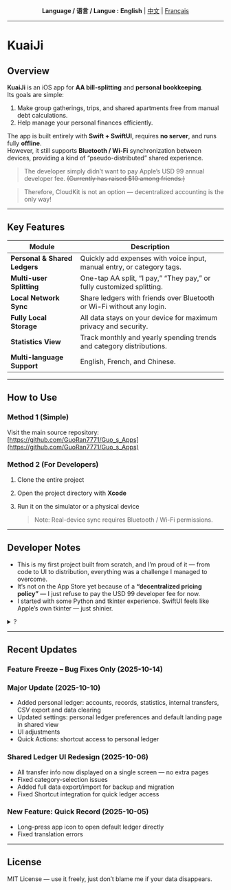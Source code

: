<p align="center">
  <b>Language / 语言 / Langue :</b>
  <b>English</b> |
  <a href="README_CN.md">中文</a> |
  <a href="README_FR.md">Français</a>
</p>

---
# KuaiJi  

## Overview

**KuaiJi** is an iOS app for **AA bill-splitting** and **personal bookkeeping**.  
Its goals are simple:  
1. Make group gatherings, trips, and shared apartments free from manual debt calculations.  
2. Help manage your personal finances efficiently.

The app is built entirely with **Swift + SwiftUI**, requires **no server**, and runs fully **offline**.  
However, it still supports **Bluetooth / Wi-Fi** synchronization between devices, providing a kind of “pseudo-distributed” shared experience.  
> The developer simply didn’t want to pay Apple’s USD 99 annual developer fee. ~~(Currently has raised $10 among friends.)~~

> Therefore, CloudKit is not an option — decentralized accounting is the only way!

---

## Key Features

| Module | Description |
|---------|--------------|
| **Personal & Shared Ledgers** | Quickly add expenses with voice input, manual entry, or category tags. |
| **Multi-user Splitting** | One-tap AA split, “I pay,” “They pay,” or fully customized splitting. |
| **Local Network Sync** | Share ledgers with friends over Bluetooth or Wi-Fi without any login. |
| **Fully Local Storage** | All data stays on your device for maximum privacy and security. |
| **Statistics View** | Track monthly and yearly spending trends and category distributions. |
| **Multi-language Support** | English, French, and Chinese. |

---

## How to Use

### Method 1 (Simple)
Visit the main source repository:  
[https://github.com/GuoRan7771/Guo_s_Apps](https://github.com/GuoRan7771/Guo_s_Apps)

### Method 2 (For Developers)

1. Clone the entire project  
2. Open the project directory with **Xcode**  
3. Run it on the simulator or a physical device  

   > Note: Real-device sync requires Bluetooth / Wi-Fi permissions.

---

## Developer Notes

* This is my first project built from scratch, and I’m proud of it — from code to UI to distribution, everything was a challenge I managed to overcome.  
* It’s not on the App Store yet because of a **“decentralized pricing policy”** — I just refuse to pay the USD 99 developer fee for now.  
* I started with some Python and tkinter experience. SwiftUI feels like Apple’s own tkinter — just shinier.  
<details>
<summary>?</summary>
Thanks to my girlfriend for all her silent support behind the scenes! Heyhey 😁
</details>



---

## Recent Updates

### Feature Freeze – Bug Fixes Only (2025-10-14)

### Major Update (2025-10-10)

 - Added personal ledger: accounts, records, statistics, internal transfers, CSV export and data clearing  
 - Updated settings: personal ledger preferences and default landing page in shared view  
 - UI adjustments  
 - Quick Actions: shortcut access to personal ledger

### Shared Ledger UI Redesign (2025-10-06)

 - All transfer info now displayed on a single screen — no extra pages  
 - Fixed category-selection issues  
 - Added full data export/import for backup and migration  
 - Fixed Shortcut integration for quick ledger access  

### New Feature: Quick Record (2025-10-05)

 - Long-press app icon to open default ledger directly  
 - Fixed translation errors  

---

## License

MIT License — use it freely, just don’t blame me if your data disappears.
